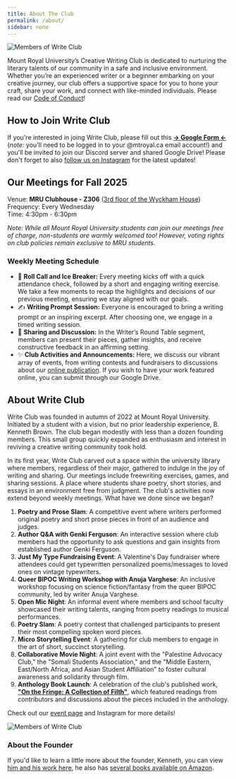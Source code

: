 ```yaml
---
title: About The Club
permalink: /about/
sidebar: none
---
```


![Members of Write Club](../uploads/writeclub2.png)

Mount Royal University’s Creative Writing Club is dedicated to nurturing the literary talents of our community in a safe and inclusive environment. Whether you’re an experienced writer or a beginner embarking on your creative journey, our club offers a supportive space for you to hone your craft, share your work, and connect with like-minded individuals. Please read our [Code of Conduct](https://writeclub.ca/terms/)!

## How to Join Write Club

If you're interested in joing Write Club, please fill out this [**→ Google Form ←**](https://forms.gle/zxtW6GbomK14iWVD6) (*note:* you'll need to be logged in to your @mtroyal.ca email account!) and you'll be invited to join our Discord server and shared Google Drive! Please don't forget to also [follow us on Instagram](https://instagram.com/writeclubmru) for the latest updates!

## Our Meetings for Fall 2025

Venue: **MRU Clubhouse - Z306** ([3rd floor of the Wyckham House](https://www.mtroyal.ca/AboutMountRoyal/CampusesTours/CampusLocations/campus-map.htm))  
Frequency: Every Wednesday  
Time: 4:30pm - 6:30pm

*Note: While all Mount Royal University students can join our meetings free of charge, non-students are warmly welcomed too! However, voting rights on club policies remain exclusive to MRU students.*

### Weekly Meeting Schedule

- 📣 **Roll Call and Ice Breaker:** Every meeting kicks off with a quick attendance check, followed by a short and engaging writing exercise. We take a few moments to recap the highlights and decisions of our previous meeting, ensuring we stay aligned with our goals.
- ✍️ **Writing Prompt Session:** Everyone is encouraged to bring a writing prompt or an inspiring excerpt. After choosing one, we engage in a timed writing session.
- 💬 **Sharing and Discussion:** In the Writer’s Round Table segment, members can present their pieces, gather insights, and receive constructive feedback in an affirming setting.
- ✨ **Club Activities and Announcements:** Here, we discuss our vibrant array of events, from writing contests and fundraisers to discussions about our [online publication](https://writeclub.ca/). If you wish to have your work featured online, you can submit through our Google Drive.

## About Write Club

Write Club was founded in autumn of 2022 at Mount Royal University. Initiated by a student with a vision, but no prior leadership experience, B. Kenneth Brown. The club began modestly with less than a dozen founding members. This small group quickly expanded as enthusiasm and interest in reviving a creative writing community took hold.  

In its first year, Write Club carved out a space within the university library where members, regardless of their major, gathered to indulge in the joy of writing and sharing. Our meetings include freewriting exercises, games, and sharing sessions. A place where students share poetry, short stories, and essays in an environment free from judgment. The club's activities now extend beyond weekly meetings. What have we done since we began?

1. **Poetry and Prose Slam**: A competitive event where writers performed original poetry and short prose pieces in front of an audience and judges.
2. **Author Q&A with Genki Ferguson**: An interactive session where club members had the opportunity to ask questions and gain insights from established author Genki Ferguson.
3. **Just My Type Fundraising Event**: A Valentine's Day fundraiser where attendees could get typewritten personalized poems/messages to loved ones on vintage typewriters.
4. **Queer BIPOC Writing Workshop with Anuja Varghese**: An inclusive workshop focusing on science fiction/fantasy from the queer BIPOC community, led by writer Anuja Varghese.
5. **Open Mic Night**: An informal event where members and school faculty showcased their writing talents, ranging from poetry readings to musical performances.
6. **Poetry Slam**: A poetry contest that challenged participants to present their most compelling spoken word pieces.
7. **Micro Storytelling Event**: A gathering for club members to engage in the art of short, succinct storytelling.
8. **Collaborative Movie Night**: A joint event with the "Palestine Advocacy Club," the "Somali Students Association," and the "Middle Eastern, East/North Africa, and Asian Student Affiliation" to foster cultural awareness and solidarity through film.
9. **Anthology Book Launch**: A celebration of the club's published work, [**"On the Fringe: A Collection of Filth"**](https://www.amazon.ca/Fringe-Collection-Filth-Dana%C3%AB-Webb/dp/B0CYQ1NRY9), which featured readings from contributors and discussions about the pieces included in the anthology.

Check out our [event page](/events) and Instagram for more details!

![Members of Write Club](../uploads/writeclub1.png)

### About the Founder

If you'd like to learn a little more about the founder, Kenneth, you can view [him and his work here](https://brennanbrown.ca), he also has [several books available on Amazon](https://amazon.ca/stores/Brennan-Kenneth-Brown/author/B0DQTPYKHD). 
